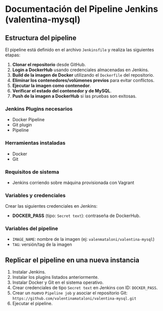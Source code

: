 # Documentación del Pipeline Jenkins (valentina-mysql)


## Estructura del pipeline

El pipeline está definido en el archivo `Jenkinsfile` y realiza las siguientes etapas:

1. **Clonar el repositorio** desde GitHub.
2. **Login a DockerHub** usando credenciales almacenadas en Jenkins.
3. **Build de la imagen de Docker** utilizando el `Dockerfile` del repositorio.
4. **Eliminar los contenedores/volúmenes previos** para evitar conflictos.
5. **Ejecutar la imagen como contenedor**.
6. **Verificar el estado del contenedor y de MySQL**.
7. **Push de la imagen a DockerHub** si las pruebas son exitosas.


### Jenkins Plugins necesarios

- Docker Pipeline
- Git plugin
- Pipeline

### Herramientas instaladas
- Docker
- Git

### Requisitos de sistema
- Jenkins corriendo sobre máquina provisionada con Vagrant

### Variables y credenciales
Crear las siguientes credenciales en Jenkins:

- **DOCKER_PASS** (tipo: `Secret text`): contraseña de DockerHub.

### Variables del pipeline

- `IMAGE_NAME`: nombre de la imagen (ej: `valenmataloni/valentina-mysql`)
- `TAG`: versión/tag de la imagen

## Replicar el pipeline en una nueva instancia

1. Instalar Jenkins.
2. Instalar los plugins listados anteriormente.
3. Instalar Docker y Git en el sistema operativo.
4. Crear credenciales de tipo `Secret text` en Jenkins con ID: `DOCKER_PASS`.
5. Crear un nuevo `Pipeline job` y asociar el repositorio Git: `https://github.com/valentinamataloni/valentina-mysql.git`
6. Ejecutar el pipeline.

